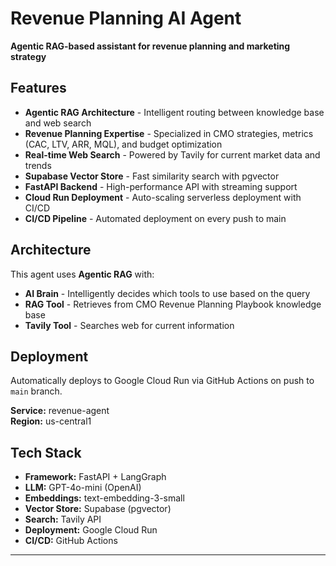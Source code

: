 # Revenue Planning AI Agent

**Agentic RAG-based assistant for revenue planning and marketing strategy**

## Features

-  **Agentic RAG Architecture** - Intelligent routing between knowledge base and web search
-  **Revenue Planning Expertise** - Specialized in CMO strategies, metrics (CAC, LTV, ARR, MQL), and budget optimization
-  **Real-time Web Search** - Powered by Tavily for current market data and trends
-  **Supabase Vector Store** - Fast similarity search with pgvector
-  **FastAPI Backend** - High-performance API with streaming support
-  **Cloud Run Deployment** - Auto-scaling serverless deployment with CI/CD
-  **CI/CD Pipeline** - Automated deployment on every push to main

## Architecture

This agent uses **Agentic RAG** with:
- **AI Brain** - Intelligently decides which tools to use based on the query
- **RAG Tool** - Retrieves from CMO Revenue Planning Playbook knowledge base
- **Tavily Tool** - Searches web for current information

## Deployment

Automatically deploys to Google Cloud Run via GitHub Actions on push to `main` branch.

**Service:** revenue-agent  
**Region:** us-central1

## Tech Stack

- **Framework:** FastAPI + LangGraph
- **LLM:** GPT-4o-mini (OpenAI)
- **Embeddings:** text-embedding-3-small
- **Vector Store:** Supabase (pgvector)
- **Search:** Tavily API
- **Deployment:** Google Cloud Run
- **CI/CD:** GitHub Actions

---
